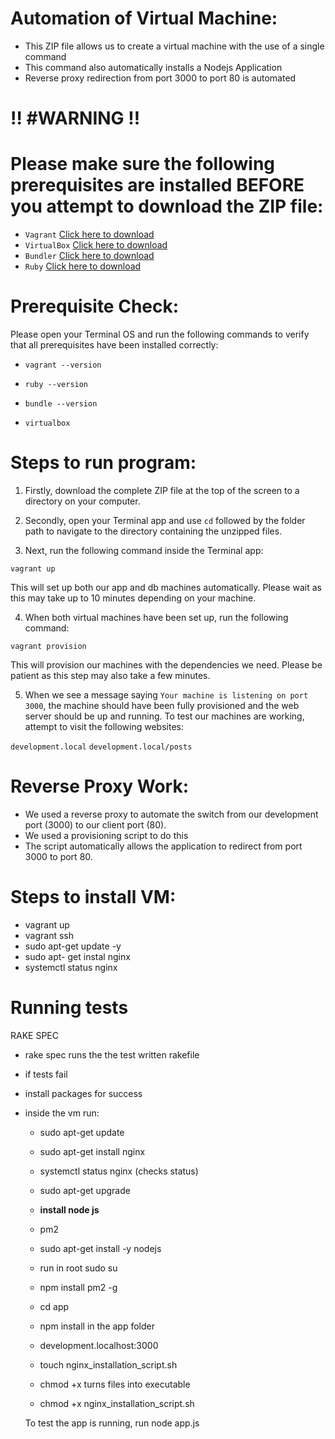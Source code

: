 # Automation of Virtual Machine:

- This ZIP file allows us to create a virtual machine with the use of a single command
- This command also automatically installs a Nodejs Application
- Reverse proxy redirection from port 3000 to port 80 is automated






# :bangbang: #WARNING :bangbang:

# Please make sure the following prerequisites are installed BEFORE you attempt to download the ZIP file:

- `Vagrant` [Click here to download](https://www.vagrantup.com/downloads)
- `VirtualBox` [Click here to download](https://www.virtualbox.org/wiki/Downloads)
- `Bundler` [Click here to download](https://bundler.io/)
- `Ruby` [Click here to download](https://www.ruby-lang.org/en/downloads/)

# Prerequisite Check:

Please open your Terminal OS and run the following commands to verify that all prerequisites have been installed correctly:

- ``vagrant --version``

- ``ruby --version``

- ``bundle --version``

- ``virtualbox``





# Steps to run program:

1) Firstly, download the complete ZIP file at the top of the screen to a directory on your computer.

2) Secondly, open your Terminal app and use `cd` followed by the folder path to navigate to the directory containing the unzipped files.

3) Next, run the following command inside the Terminal app:

`vagrant up`

This will set up both our app and db machines automatically. Please wait as this may take up to 10 minutes depending on your machine.

4) When both virtual machines have been set up, run the following command:

`vagrant provision`

This will provision our machines with the dependencies we need. Please be patient as this step may also take a few minutes.

5) When we see a message  saying ``Your machine is listening on port 3000``, the machine should have been fully provisioned and the web server should be up and running. To test our machines are working, attempt to visit the following websites:

`development.local`
`development.local/posts`


# Reverse Proxy Work:


- We used a reverse proxy to automate the switch from our development port (3000) to our client port (80).  
- We used a provisioning script to do this
- The script automatically allows the application to redirect from port 3000 to port 80.





# Steps to install VM:            
- vagrant up 
- vagrant ssh
- sudo apt-get update -y
- sudo apt- get instal nginx
- systemctl status nginx  


# Running tests

RAKE SPEC
- rake spec runs the the test written rakefile 
- if tests fail 
- install packages for success
- inside the vm run:
	- sudo apt-get update
	- sudo apt-get install nginx 
	- systemctl status nginx (checks status)
	- sudo apt-get upgrade
	
	- __install node js__
	- pm2 
	- sudo apt-get install -y nodejs
	- run in root sudo su
	- npm install pm2 -g  

	- cd app 
	- npm install in the app folder 
	- development.localhost:3000
	
	- touch nginx_installation_script.sh
	- chmod +x turns files into executable 
	- chmod +x nginx_installation_script.sh	
  
  
  
  
  To test the app is running, run node app.js

